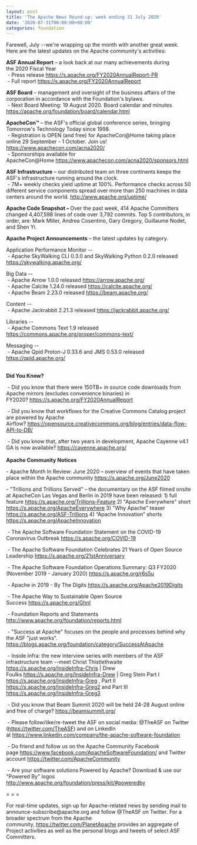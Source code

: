 ```yaml
---
layout: post
title: 'The Apache News Round-up: week ending 31 July 2020'
date: '2020-07-31T00:00:00+00:00'
categories: foundation
---
```

<p></p><p></p><p></p><p><span class="il">Farewell</span>, July --we're wrapping up the month with another great week. Here are the latest updates on the Apache community's activities:</p><p><b>ASF <span class="il">Annual</span> <span class="il">Report</span></b> – a look back at our many achievements during the&nbsp;<span class="il">2020</span> Fiscal Year<br>&nbsp;- Press release <a href="https://s.apache.org/FY2020AnnualReport-PR" rel="noreferrer" target="_blank" data-saferedirecturl="https://www.google.com/url?q=https://s.apache.org/FY2020AnnualReport-PR&amp;source=gmail&amp;ust=1596200184527000&amp;usg=AFQjCNGqj6kU5mR3cipufSSd4KMVSn4xPA">https://s.apache.org/FY2020Ann<wbr>ualReport-PR</a><br>&nbsp;- Full <span class="il">report</span> <a href="https://s.apache.org/FY2020AnnualReport" target="_blank">https://s.apache.org/FY2020AnnualReport</a></p><span style="font-weight: 700;">ASF Board</span>&nbsp;– management and oversight of the business affairs of the corporation in accordance with the Foundation's bylaws.<br>&nbsp;- Next Board Meeting: 19 August 2020. Board calendar and minutes <a href="https://apache.org/foundation/board/calendar.html" target="_blank">https://apache.org/foundation/board/calendar.html</a><p></p><p><span style="font-weight: 700;">ApacheCon™</span>&nbsp;– the ASF's official global conference series, bringing Tomorrow's Technology Today since 1998.<br>&nbsp;- Registration is OPEN (and free) for ApacheCon@Home taking place online 29 September - 1 October. Join us! <a href="https://www.apachecon.com/acna2020/" target="_blank">https://www.apachecon.com/acna2020/</a>&nbsp;<br>&nbsp;- Sponsorships available for ApacheCon@Home&nbsp;<a href="https://www.apachecon.com/acna2020/sponsors.html" target="_blank">https://www.apachecon.com/acna2020/sponsors.html</a>&nbsp;<br></p><p><span style="font-weight: 700;">ASF Infrastructure</span>&nbsp;– our distributed team on three continents keeps the ASF's infrastructure running around the clock.<br>&nbsp;-
 7M+ weekly checks yield uptime at 100%. Performance checks across 50 
different service components spread over more than 250 machines in data centers around the world.&nbsp;<a href="http://www.apache.org/uptime/" target="_blank">http://www.apache.org/uptime/</a><br></p><p><b>Apache Code Snapshot&nbsp;– </b>Over the past week, 414 Apache Committers changed 4,407,598 lines of 
code 
over 3,792 commits. Top 5 contributors, in order, are: Mark Miller, Andrea Cosentino, Gary Gregory, Guillaume Nodet, and Shen Yi.<b> &nbsp; </b></p><p><span style="font-weight: 700;">Apache Project Announcements</span>&nbsp;– the latest updates by category.</p><p>Application Performance Monitor --<br>&nbsp;- Apache SkyWalking CLI 0.3.0 and SkyWalking Python 0.2.0 released <a href="https://skywalking.apache.org/" rel="noreferrer" target="_blank" data-saferedirecturl="https://www.google.com/url?q=https://skywalking.apache.org/&amp;source=gmail&amp;ust=1596201984650000&amp;usg=AFQjCNF3vbK1FfBpdySoV9kEirrVJjNN5Q">https://<span class="il">skywalking</span>.apache.org/</a></p>Big Data --<br>&nbsp;- Apache <span class="il">Arrow</span> 1.0.0 released <a href="http://arrow.apache.org/" target="_blank" data-saferedirecturl="https://www.google.com/url?q=http://arrow.apache.org/&amp;source=gmail&amp;ust=1596201728948000&amp;usg=AFQjCNH0iz8FGR7HTKWS1PogYhpFfb1-SA">https://<span class="il">arrow</span>.apache.org/</a><br>&nbsp;- Apache Calcite 1.24.0 released <a href="https://calcite.apache.org/" target="_blank">https://calcite.apache.org/</a><br>&nbsp;- Apache Beam 2.23.0 released <a href="https://beam.apache.org/" target="_blank">https://beam.apache.org/</a><br>  <p></p><p>Content --<br>&nbsp;- Apache Jackrabbit 2.21.3 released <a href="https://jackrabbit.apache.org/" target="_blank">https://jackrabbit.apache.org/</a><br></p><p>Libraries --<br>&nbsp;- Apache Commons Text 1.9 released <a href="https://commons.apache.org/proper/commons-text/" target="_blank">https://commons.apache.org/proper/commons-text/</a> <br></p><p>Messaging --<br>
&nbsp;- Apache <span class="il">Qpid</span> Proton-J 0.33.6 and JMS 0.53.0 released <a href="https://qpid.apache.org/" rel="noreferrer" target="_blank" data-saferedirecturl="https://www.google.com/url?q=https://qpid.apache.org/&amp;source=gmail&amp;ust=1596201651589000&amp;usg=AFQjCNGwhBx-xyNnkRFdHnC37aNg2PCTCA">https://<span class="il">qpid</span>.apache.org/</a></p><p><span style="font-weight: 700;"><br>Did You Know?</span></p><p>&nbsp;- Did you know that there were 150TB+ in source code downloads from Apache mirrors (excludes convenience binaries) in FY2020?&nbsp;<a href="https://s.apache.org/FY2020AnnualReport" target="_blank">https://s.apache.org/FY2020AnnualReport</a>&nbsp;</p><p>&nbsp;- Did you know that workflows for the Creative Commons Catalog project are powered by Apache Airflow?&nbsp;<a href="https://opensource.creativecommons.org/blog/entries/data-flow-API-to-DB/" target="_blank">https://opensource.creativecommons.org/blog/entries/data-flow-API-to-DB/</a>&nbsp;<br></p><p>&nbsp;- Did you know that, after two years in development, Apache Cayenne v4.1 GA is now available?&nbsp;<a href="https://cayenne.apache.org/" target="_blank">https://cayenne.apache.org/</a>&nbsp;<br><span style="font-weight: 700;"><br>Apache Community Notices</span></p><p>- Apache Month In Review: June 2020 – overview of events that have taken place within the Apache community&nbsp;<a href="https://s.apache.org/June2020" target="_blank">https://s.apache.org/June2020</a>&nbsp;</p><p>-
 "Trillions and Trillions Served" – the documentary on the ASF 
filmed onsite at ApacheCon Las Vegas and Berlin in 2019 have been released: 1) full feature&nbsp;<a href="https://s.apache.org/Trillions-Feature" target="_blank">https://s.apache.org/Trillions-Feature</a>&nbsp;2) "Apache Everywhere" short <a href="https://s.apache.org/ApacheEverywhere" target="_blank">https://s.apache.org/ApacheEverywhere</a>&nbsp;3) "Why Apache" teaser <a href="https://s.apache.org/ASF-Trillions" target="_blank">https://s.apache.org/ASF-Trillions</a>&nbsp;4)&nbsp;“Apache Innovation” shorts <a href="https://s.apache.org/ApacheInnovation" target="_blank">https://s.apache.org/ApacheInnovation</a>&nbsp;</p><p>&nbsp;- The Apache Software Foundation Statement on the COVID-19 Coronavirus Outbreak <a href="https://s.apache.org/COVID-19" target="_blank" style="background-color: rgb(255, 255, 255);">https://s.apache.org/COVID-19</a>&nbsp;&nbsp;</p><p>&nbsp;- The Apache Software Foundation Celebrates 21 Years of Open Source Leadership&nbsp;<a href="https://s.apache.org/21stAnniversary" rel="noreferrer" target="_blank" data-saferedirecturl="https://www.google.com/url?q=https://s.apache.org/21stAnniversary&amp;source=gmail&amp;ust=1586580638108000&amp;usg=AFQjCNHhBfHrSsg8TFX4Lwsa4GFZdonhcA">https://s.apache.org/21stAnniv<wbr>ersary</a></p><p>&nbsp;- The Apache Software Foundation Operations Summary: Q3 FY2020 (November 2019 - January 2020) <a href="https://s.apache.org/r6s5u" target="_blank">https://s.apache.org/r6s5u</a><br></p><p>&nbsp;- Apache in 2019 - By The Digits&nbsp;<a href="https://s.apache.org/Apache2019Digits">https://s.apache.org/Apache2019Digits</a></p><p>&nbsp;- The Apache Way to Sustainable Open Source Success&nbsp;<a href="https://s.apache.org/GhnI">https://s.apache.org/GhnI</a></p><p>&nbsp;- Foundation Reports and Statements <a href="http://www.apache.org/foundation/reports.html" target="_blank">http://www.apache.org/foundation/reports.html</a><br></p><p>&nbsp;- "Success at Apache" focuses on the people and processes behind why the ASF "just works". <a href="https://blogs.apache.org/foundation/category/SuccessAtApache" target="_blank">https://blogs.apache.org/foundation/category/SuccessAtApache</a><br></p><div><p>&nbsp;- Inside Infra: the new interview series with members of the ASF infrastructure team --meet Christ Thistlethwaite <a href="https://s.apache.org/InsideInfra-Chris" target="_blank">https://s.apache.org/InsideInfra-Chris</a>&nbsp;| Drew Foulks&nbsp;<a href="https://s.apache.org/InsideInfra-Drew" rel="noreferrer" target="_blank" data-saferedirecturl="https://www.google.com/url?q=https://s.apache.org/InsideInfra-Drew&amp;source=gmail&amp;ust=1588339104628000&amp;usg=AFQjCNF9dVEn48pV7o9HBG14sP9uprU8Xw">https://s.apache.org/InsideInf<wbr>ra-Drew</a>&nbsp;| Greg Stein Part I <a href="https://s.apache.org/InsideInfra-Greg" target="_blank">https://s.apache.org/InsideInfra-Greg</a> , Part II <a href="https://s.apache.org/InsideInfra-Greg2" target="_blank">https://s.apache.org/InsideInfra-Greg2</a> and Part III <a href="https://s.apache.org/InsideInfra-Greg3" target="_blank">https://s.apache.org/InsideInfra-Greg3</a></p></div><div><p>&nbsp;- Did you know that Beam Summit 2020 will be held 24-28 August online and free of charge? <a href="https://beamsummit.org/" target="_blank" style="background-color: rgb(255, 255, 255);">https://beamsummit.org/</a><br></p><p>&nbsp;- Please follow/like/re-tweet the ASF on social media: @TheASF on Twitter (<a href="https://twitter.com/TheASF">https://twitter.com/TheASF</a>) and on LinkedIn at&nbsp;<a href="https://www.linkedin.com/company/the-apache-software-foundation">https://www.linkedin.com/company/the-apache-software-foundation</a></p><p>&nbsp;- Do friend and follow us on the Apache Community Facebook page&nbsp;<a href="https://www.facebook.com/ApacheSoftwareFoundation/">https://www.facebook.com/ApacheSoftwareFoundation/</a>&nbsp;and Twitter account&nbsp;<a href="https://twitter.com/ApacheCommunity">https://twitter.com/ApacheCommunity</a></p></div><div>&nbsp;- Are your software solutions Powered by Apache? Download &amp; use our "Powered By" logos <a href="http://www.apache.org/foundation/press/kit/#poweredby" target="_blank">http://www.apache.org/foundation/press/kit/#poweredby</a><br></div><p><span class="LrzXr"></span><span class="LrzXr"></span></p><div><p>= = =</p><p>For
 real-time updates, sign up for Apache-related news by sending mail to 
announce-subscribe@apache.org and follow @TheASF on Twitter. For a 
broader spectrum from the Apache community,&nbsp;<a href="https://twitter.com/PlanetApache">https://twitter.com/PlanetApache</a>&nbsp;provides an aggregate of Project activities as well as the personal blogs and tweets of select ASF Committers.</p></div><p></p><p></p><p></p>
